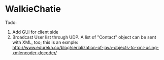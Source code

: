 # WalkieChatie

Todo:
1. Add GUI for client side
2. Broadcast User list through UDP.
A list of "Contact" object can be sent with XML, too; this is an exmple: http://www.edureka.co/blog/serialization-of-java-objects-to-xml-using-xmlencoder-decoder/
